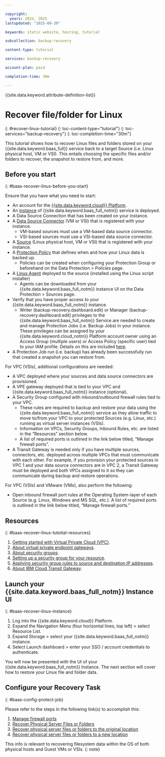 ```yaml
---

copyright:
  years: 2024, 2025
lastupdated: "2025-09-30"

keywords: static website, hosting, tutorial

subcollection: backup-recovery

content-type: tutorial

services: backup-recovery

account-plan: paid

completion-time: 30m

---
```


{{site.data.keyword.attribute-definition-list}}

# Recover file/folder for Linux
{: #recover-linux-tutorial}
{: toc-content-type="tutorial"}
{: toc-services="backup-recovery"}
{: toc-completion-time="30m"}

This tutorial shows how to recover Linux files and folders stored on your {{site.data.keyword.baas_full}} service back to a target Source (i.e. Linux physical host, VM or VSI). This entails choosing the specific files and/or folders to recover, the snapshot to restore from, and more.

## Before you start
{: #baas-recover-linux-before-you-start}

Ensure that you have what you need to start:

- An account for the [{{site.data.keyword.cloud}} Platform](https://cloud.ibm.com).
- An [instance](/docs/backup-recovery?topic=backup-recovery-getting-started-backup-recovery#baas-provision-instance) of {{site.data.keyword.baas_full_notm}} service is deployed.
- A Data Source Connection that has been created on your instance.
- A [Data Source Connector](/docs/backup-recovery?topic=backup-recovery-deploy_data_source_connector) (VM or VSI) that is registered with your instance.
  - VM-based sources must use a VM-based data source connector.
  - VSI-based sources must use a VSI-based data source connector.
- A [Source](/docs/backup-recovery?topic=backup-recovery-source-registration-tutorial) (Linux physical host, VM or VSI) that is registered with your instance.
- A [Protection Policy](/docs/backup-recovery?topic=backup-recovery-baas-policy-creation) that defines when and how your Linux data is backed up.
  - Policies can be created when configuring your Protection Group or beforehand on the Data Protection > Policies page.
- A [Linux Agent](/docs/backup-recovery?topic=backup-recovery-linux_agent_install_manage) deployed to the source (installed using the Linux script installer)
  - Agents can be downloaded from your {{site.data.keyword.baas_full_notm}} instance UI on the Data Protection > Sources page.
- Verify that you have proper access to your {{site.data.keyword.baas_full_notm}} instance.
  - Writer (backup-recovery.dashboard.edit) or Manager (backup-recovery.dashboard.edit) privileges to the {{site.data.keyword.baas_full_notm}} Service are needed to create and manage Protection Jobs (i.e. Backup Jobs) in your instance. These privileges can be assigned by your {{site.data.keyword.cloud_notm}} Platform account owner using an Access Group (multiple users) or Access Policy (specific user) tied to your IAM profile. Details on this are included [here](/docs/backup-recovery?topic=backup-recovery-iam&interface=ui).
- A Protection Job run (i.e. backup) has already been successfully run that created a snapshot you can restore from.

For VPC (VSIs), additional configurations are needed:

- A VPC deployed where your sources and data source connectors are provisioned.
- A VPE gateway deployed that is tied to your VPC and {{site.data.keyword.baas_full_notm}} instance (optional).
- A Security Group configured with inbound/outbound firewall rules tied to your VPC.
  - These rules are required to backup and restore your data using the {{site.data.keyword.baas_full_notm}} service as they allow traffic to move to/from your VPC to your protected Sources (e.g. Linux, etc.) running as virtual server instances (VSIs).
  - Information on VPCs, Security Groups, Inbound Rules, etc. are listed in the “Resources” section below.
  - A list of required ports is outlined in the link below titled, “Manage firewall ports”.
- A Transit Gateway is needed only if you have multiple sources, connectors, etc. deployed across multiple VPCs that must communicate with each other. For example, if you provision your protected sources in VPC 1 and your data source connectors are in VPC 2, a Transit Gateway must be deployed and both VPCs assigned to it so they can communicate during backup and restore operations.

For VPC (VSIs) and VMware (VMs), also perform the following:

- Open inbound firewall port rules at the Operating System-layer of each Source (e.g. Linux, Windows and MS SQL, etc.). A list of required ports is outlined in the link below titled, “Manage firewall ports.”

## Resources
{: #baas-recover-linux-tutotial-resources}

1. [Getting started with Virtual Private Cloud (VPC)](/docs/vpc?topic=vpc-getting-started).
2. [About virtual private endpoint gateways](/docs/vpc?topic=vpc-about-vpe).
3. [About security groups](/docs/vpc?topic=vpc-using-security-groups).
4. [Setting up a security group for your resource](/docs/vpc?topic=vpc-configuring-the-security-group).
5. [Applying security group rules to source and destination IP addresses](/docs/vpc?topic=vpc-security-groups-rules).
6. [About IBM Cloud Transit Gateway](/docs/transit-gateway?topic=transit-gateway-about).

## Launch your {{site.data.keyword.baas_full_notm}} Instance UI
{: #baas-recover-linux-instance}

1. Log into the {{site.data.keyword.cloud}} Platform.
2. Expand the Navigation Menu (four horizontal lines, top left) > select Resource List.
3. Expand Storage > select your {{site.data.keyword.baas_full_notm}} instance.
4. Select Launch dashboard > enter your SSO / account credentials to authenticate.

You will now be presented with the UI of your {{site.data.keyword.baas_full_notm}} Instance. The next section will cover how to restore your Linux file and folder data.

## Configure your Recovery Task
{: #baas-config-protect-job}

Please refer to the steps in the following link(s) to accomplish this:
1. [Manage firewall ports](/docs/backup-recovery?topic=backup-recovery-deploy_data_source_connector#port_requirements)
2. [Recover Physical Server Files or Folders](/docs/backup-recovery?topic=backup-recovery-Recover)
3. [Recover physical server files or folders to the original location](/docs/backup-recovery?topic=backup-recovery-recover_physical_server_files_or_folders_to_the_original_location)
4. [Recover physical server files or folders to a new location](/docs/backup-recovery?topic=backup-recovery-recover_physical_server_files_or_folders_to_a_new_location)

This info is relevant to recovering filesystem data within the OS of both physical hosts and Guest VMs or VSIs.
{: note}
